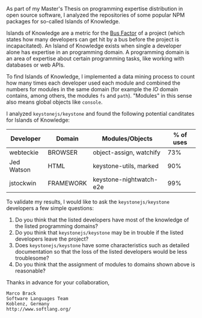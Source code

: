 As part of my Master's Thesis on programming expertise distribution in open source software, I analyzed the repositories of some popular NPM packages for so-called Islands of Knowledge.

Islands of Knowledge are a metric for the [Bus Factor](https://en.wikipedia.org/wiki/Bus_factor) of a project (which states how many developers can get hit by a bus before the project is incapacitated). An Island of Knowledge exists when single a developer alone has expertise in an programming domain. A programming domain is an area of expertise about certain programming tasks, like working with databases or web APIs.

To find Islands of Knowledge, I implemented a data mining process to count how many times each developer used each module and combined the numbers for modules in the same domain (for example the *IO* domain contains, among others, the modules `fs` and `path`). "Modules" in this sense also means global objects like `console`.

I analyzed `keystonejs/keystone` and found the following potential canditates for Islands of Knowledge:

| Developer | Domain | Modules/Objects | % of uses |
| --- | --- | --- | --- |
| webteckie | BROWSER | object-assign, watchify | 73% |
| Jed Watson | HTML | keystone-utils, marked | 90% |
| jstockwin | FRAMEWORK | keystone-nightwatch-e2e | 99% |

To validate my results, I would like to ask the `keystonejs/keystone` developers a few simple questions:

1. Do you think that the listed developers have most of the knowledge of the listed programming domains?
2. Do you think that `keystonejs/keystone` may be in trouble if the listed developers leave the project?
3. Does `keystonejs/keystone` have some characteristics such as detailed documentation so that the loss of the listed developers would be less troublesome?
4. Do you think that the assignment of modules to domains shown above is reasonable?

Thanks in advance for your collaboration,

```
Marco Brack
Software Languages Team
Koblenz, Germany
http://www.softlang.org/
```
